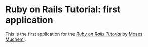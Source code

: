 # Ruby on Rails Tutorial: first application

This is the first application for the
[*Ruby on Rails Tutorial*](http://railstutorial.org/)
by [Moses Muchemi](http://centrino.co.ke/).
